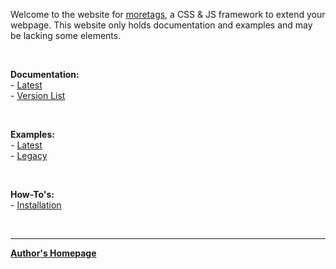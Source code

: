Welcome to the website for [moretags](https://github.com/sykeben/moretags), a CSS & JS framework to extend your webpage. This website only holds documentation and examples and may be lacking some elements.

<br>

**Documentation:**  
\- [Latest](v/latest.html)  
\- [Version List](v)

<br>

**Examples:**  
\- [Latest](e)  
\- [Legacy](e/legacy)

<br>

**How-To's:**  
\- [Installation](how2/install)

<br>

--------------------------------------------------
[**Author's Homepage**](https://sykeben.github.io)